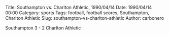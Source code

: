 Title: Southampton vs. Charlton Athletic, 1990/04/14
Date: 1990/04/14 00:00
Category: sports
Tags: football, football scores, Southampton, Charlton Athletic
Slug: southampton-vs-charlton-athletic
Author: carbonero


Southampton 3 - 2 Charlton Athletic
